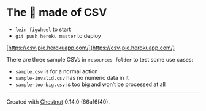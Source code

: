 # The 🍰 made of CSV

- `lein figwheel` to start
- `git push heroku master` to deploy

[https://csv-pie.herokuapp.com/](https://csv-pie.herokuapp.com/)

There are three sample CSVs in `resources folder` to test some use cases:

- `sample.csv` is for a normal action
- `sample-invalid.csv` has no numeric data in it
- `sample-too-big.csv` is too big and won’t be processed at all

---

Created with [Chestnut](http://plexus.github.io/chestnut/) 0.14.0 (66af6f40).
